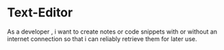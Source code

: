 # Text-Editor
As a developer , i want to create notes or code snippets with or without an internet connection so that i can reliably retrieve them for later use.
